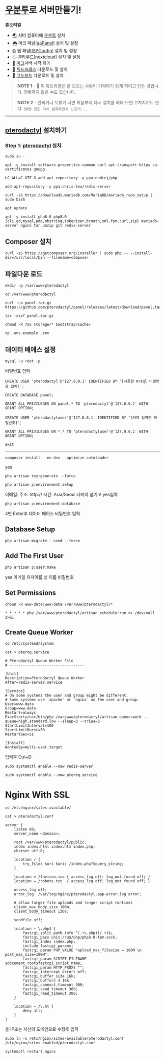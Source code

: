 # [우분투](https://ubuntu.com/download/server)로 서버만들기!


**튜토리얼**

- [🌏](https://github.com/TWOJOB/server/blob/main/ubuntu/ubuntu.md) 서버 컴퓨터에 [우분투](https://ubuntu.com/download/server) 설치
- [🎮](https://github.com/TWOJOB/server/blob/main/ubuntu/aaPanel.md) 마크 페널[[aaPanel](https://www.aapanel.com/index.html)] 설치 및 설정
- [🌐](https://github.com/TWOJOB/server/blob/main/ubuntu/ISPConfig.md) 웹 페널[[ISPConfig](https://www.ispconfig.org/)] 설치 및 설정
- [☁](https://github.com/TWOJOB/server/blob/main/ubuntu/nextcloud.md) 클라우드[[nextcloud](https://nextcloud.com/)] 설치 및 설정
- [🚀](https://github.com/TWOJOB/server/blob/main/ubuntu/minecraftinsall.md) [마크](https://www.minecraft.net/ko-kr)서버 시작 하기
- [🚀](https://github.com/TWOJOB/server/blob/main/ubuntu/wordpress.md) [워드프레스](https://ko.wordpress.org/download/) 다운로드 및 설치
- [🚀](https://github.com/TWOJOB/server/blob/main/ubuntu/gnuboard.md) [그누보드](https://sir.kr/g5_pds) 다운로드 및 설치

> **NOTE 1** - 👋 이 튜토리얼은 잘 모르는 사람이 기억하기 쉽게 하려고 만든 것입니다. 정확하지 않을 수도 있습니다.
>
> **NOTE 2** - 안되거나 오류가 나면 처음부터 다시 설치를 하다 보면 고쳐지기도 한다.   `50번 정도 다시 설치하면서 느낀거...`

----


## [pterodactyl](https://pterodactyl.io/) 설치하기

### Step 1: [pterodactyl](https://pterodactyl.io/panel/1.0/getting_started.html#picking-a-server-os) 설치


``` Linux
sudo su -

```


``` Linux
apt -y install software-properties-common curl apt-transport-https ca-certificates gnupg
```


``` Linux
LC_ALL=C.UTF-8 add-apt-repository -y ppa:ondrej/php
```


``` Linux
add-apt-repository -y ppa:chris-lea/redis-server
```


``` Linux
curl -sS https://downloads.mariadb.com/MariaDB/mariadb_repo_setup | sudo bash
```


``` Linux
apt update
```


``` Linux
apt -y install php8.0 php8.0-{cli,gd,mysql,pdo,mbstring,tokenizer,bcmath,xml,fpm,curl,zip} mariadb-server nginx tar unzip git redis-server
```


## Composer 설치


``` Linux
curl -sS https://getcomposer.org/installer | sudo php -- --install-dir=/usr/local/bin --filename=composer
```


## 파일다운 로드


``` Linux
mkdir -p /var/www/pterodactyl
```


``` Linux
cd /var/www/pterodactyl
```


``` Linux
curl -Lo panel.tar.gz https://github.com/pterodactyl/panel/releases/latest/download/panel.tar.gz
```


``` Linux
tar -xzvf panel.tar.gz
```


``` Linux
chmod -R 755 storage/* bootstrap/cache/
```


``` Linux
cp .env.example .env
```


## 데이터 베에스 설정


``` Linux
mysql -u root -p
```
비밀번호 입력


``` Linux
CREATE USER 'pterodactyl'@'127.0.0.1' IDENTIFIED BY '[사용할 mrsql 비밀번호 입력]';
```


``` Linux
CREATE DATABASE panel;
```


``` Linux
GRANT ALL PRIVILEGES ON panel.* TO 'pterodactyl'@'127.0.0.1' WITH GRANT OPTION;
```


``` Linux
CREATE USER 'pterodactyluser'@'127.0.0.1' IDENTIFIED BY '[아까 입력한 비밀번호]';
```


``` Linux
GRANT ALL PRIVILEGES ON *.* TO 'pterodactyluser'@'127.0.0.1' WITH GRANT OPTION;
```


``` Linux
exit
```


------


``` Linux
composer install --no-dev --optimize-autoloader
```
yes


``` Linux
php artisan key:generate --force
```


``` Linux
php artisan p:environment:setup
```


이메일: 
주소: http://
시간: Asia/Seoul
나머지 넘기고
yes입력


``` Linux
php artisan p:environment:database
```
4번 Enter후 데이터 베이스 비밀번호 입력


## Database Setup


``` Linux
php artisan migrate --seed --force
```


## Add The First User


``` Linux
php artisan p:user:make
```


yes
이메일
유저이름
성
이름
비밀번호




## Set Permissions


``` Linux
chown -R www-data:www-data /var/www/pterodactyl/*
```


``` Linux
* * * * * php /var/www/pterodactyl/artisan schedule:run >> /dev/null 2>&1
```


## Create Queue Worker


``` Linux
cd /etc/systemd/system
```


``` Linux
cat > pteroq.service
```


``` Linux
# Pterodactyl Queue Worker File
# ----------------------------------

[Unit]
Description=Pterodactyl Queue Worker
After=redis-server.service

[Service]
# On some systems the user and group might be different.
# Some systems use `apache` or `nginx` as the user and group.
User=www-data
Group=www-data
Restart=always
ExecStart=/usr/bin/php /var/www/pterodactyl/artisan queue:work --queue=high,standard,low --sleep=3 --tries=3
StartLimitInterval=180
StartLimitBurst=30
RestartSec=5s

[Install]
WantedBy=multi-user.target
```


입력후
Ctrl+D


``` Linux
sudo systemctl enable --now redis-server
```


``` Linux
sudo systemctl enable --now pteroq.service
```


# Nginx With SSL


``` Linux
cd /etc/nginx/sites-available/
```


``` Linux
cat > pterodactyl.conf
```


``` Linux
server {
    listen 80;
    server_name <domain>;

    root /var/www/pterodactyl/public;
    index index.html index.htm index.php;
    charset utf-8;

    location / {
        try_files $uri $uri/ /index.php?$query_string;
    }

    location = /favicon.ico { access_log off; log_not_found off; }
    location = /robots.txt  { access_log off; log_not_found off; }

    access_log off;
    error_log  /var/log/nginx/pterodactyl.app-error.log error;

    # allow larger file uploads and longer script runtimes
    client_max_body_size 100m;
    client_body_timeout 120s;

    sendfile off;

    location ~ \.php$ {
        fastcgi_split_path_info ^(.+\.php)(/.+)$;
        fastcgi_pass unix:/run/php/php8.0-fpm.sock;
        fastcgi_index index.php;
        include fastcgi_params;
        fastcgi_param PHP_VALUE "upload_max_filesize = 100M \n post_max_size=100M";
        fastcgi_param SCRIPT_FILENAME $document_root$fastcgi_script_name;
        fastcgi_param HTTP_PROXY "";
        fastcgi_intercept_errors off;
        fastcgi_buffer_size 16k;
        fastcgi_buffers 4 16k;
        fastcgi_connect_timeout 300;
        fastcgi_send_timeout 300;
        fastcgi_read_timeout 300;
    }

    location ~ /\.ht {
        deny all;
    }
}
```


<domain>을 IP또는 자신의 도메인으로 수정후 입력


``` Linux
sudo ln -s /etc/nginx/sites-available/pterodactyl.conf /etc/nginx/sites-enabled/pterodactyl.conf
```


``` Linux
systemctl restart nginx
```


``` Linux

```


``` Linux

```


``` Linux

```


``` Linux

```


``` Linux

```


``` Linux

```


``` Linux

```


``` Linux

```


``` Linux

```


``` Linux

```


``` Linux

```


``` Linux

```


``` Linux

```


``` Linux

```


``` Linux

```


``` Linux

```


``` Linux

```


``` Linux

```


``` Linux

```


``` Linux

```


``` Linux

```


``` Linux

```


``` Linux

```


``` Linux

```


``` Linux

```


